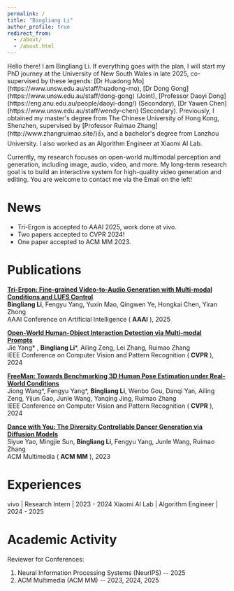 ```yaml
---
permalink: /
title: "Bingliang Li"
author_profile: true
redirect_from: 
  - /about/
  - /about.html
---
```

<style>
table {
    border-collapse: collapse;
}
table, th, td {
   border: none;
   font-size: 18px;
}
blockquote {
    border-left: none;
    padding-left: 10px;
}
</style>
<link rel="preconnect" href="https://fonts.googleapis.com">
<link rel="preconnect" href="https://fonts.gstatic.com" crossorigin>
<link href="https://fonts.googleapis.com/css2?family=Asap:ital,wght@0,100..900;1,100..900&display=swap" rel="stylesheet">
Hello there! I am Bingliang Li. If everything goes with the plan, I will start my PhD journey at the University of New South Wales in late 2025, co-supervised by these legends: [Dr Huadong Mo](https://www.unsw.edu.au/staff/huadong-mo), [Dr Dong Gong](https://www.unsw.edu.au/staff/dong-gong) (Joint), [Professor Daoyi Dong](https://eng.anu.edu.au/people/daoyi-dong/) (Secondary), [Dr Yawen Chen](https://www.unsw.edu.au/staff/wendy-chen) (Secondary). Previously, I obtained my master's degree from The Chinese University of Hong Kong, Shenzhen, supervised by [Professor Ruimao Zhang](http://www.zhangruimao.site/)👍, and a bachelor's degree from Lanzhou University. I also worked as an Algorithm Engineer at Xiaomi AI Lab.

Currently, my research focuses on open-world multimodal perception and generation, including image, audio, video, and more. My long-term research goal is to build an interactive system for high-quality video generation and editing. You are welcome to contact me via the Email on the left!

# News

- Tri-Ergon is accepted to AAAI 2025, work done at vivo.
- Two papers accepted to CVPR 2024!
- One paper accepted to ACM MM 2023.

# Publications

[**Tri-Ergon: Fine-grained Video-to-Audio Generation with Multi-modal Conditions and LUFS Control**](https://arxiv.org/abs/2412.20378)<br />
**Bingliang Li**, Fengyu Yang, Yuxin Mao, Qingwen Ye, Hongkai Chen, Yiran Zhong<br />
AAAI Conference on Artificial Intelligence ( **AAAI** ), 2025

[**Open-World Human-Object Interaction Detection via Multi-modal Prompts**](https://arxiv.org/abs/2406.07221)<br />
Jie Yang\* , **Bingliang Li**\*, Ailing Zeng, Lei Zhang, Ruimao Zhang<br />
IEEE Conference on Computer Vision and Pattern Recognition ( **CVPR** ), 2024

[**FreeMan: Towards Benchmarking 3D Human Pose Estimation under Real-World Conditions**](https://openaccess.thecvf.com/content/CVPR2024/papers/Wang_FreeMan_Towards_Benchmarking_3D_Human_Pose_Estimation_under_Real-World_Conditions_CVPR_2024_paper.pdf)<br />
Jiong Wang\*, Fengyu Yang\*, **Bingliang Li**, Wenbo Gou, Danqi Yan, Ailing Zeng, Yijun Gao, Junle Wang, Yanqing Jing, Ruimao Zhang<br />
IEEE Conference on Computer Vision and Pattern Recognition ( **CVPR** ), 2024

[**Dance with You: The Diversity Controllable Dancer Generation via Diffusion Models**](https://arxiv.org/abs/2308.13551)<br />
Siyue Yao, Mingjie Sun, **Bingliang Li**, Fengyu Yang, Junle Wang, Ruimao Zhang<br />
ACM Multimedia ( **ACM MM** ), 2023

# Experiences

vivo | Research Intern | 2023 - 2024
Xiaomi AI Lab | Algorithm Engineer | 2024 - 2025

# Academic Activity

Reviewer for Conferences:

1. Neural Information Processing Systems (NeurIPS) -- 2025
2. ACM Multimedia (ACM MM) -- 2023, 2024, 2025

<script type='text/javascript' id='mapmyvisitors' src='https://mapmyvisitors.com/map.js?cl=080808&w=300&t=tt&d=vqpfuHPN4SRXJYZrsJjwPsNqPT96rfjntKKjp42hh_4&co=ffffff&cmo=3acc3a&cmn=ff5353&ct=808080'></script>